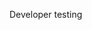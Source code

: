 <span id="title">Developer testing</span>

<div id="body">

<include src="what/unit-inParent-asPanel.md" boilerplate />
<include src="why/unit-inParent-asPanel.md" boilerplate />

</div>
